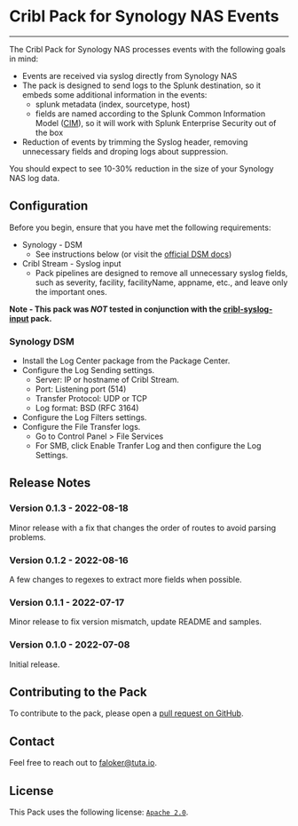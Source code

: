 # Cribl Pack for Synology NAS Events
----

The Cribl Pack for Synology NAS processes events with the following goals in mind:

* Events are received via syslog directly from Synology NAS
* The pack is designed to send logs to the Splunk destination, so it embeds some additional information in the events:
  * splunk metadata (index, sourcetype, host)
  * fields are named according to the Splunk Common Information Model ([CIM](https://docs.splunk.com/Documentation/CIM/5.0.1/User/Overview)), so it will work with Splunk Enterprise Security out of the box
* Reduction of events by trimming the Syslog header, removing unnecessary fields and droping logs about suppression.

You should expect to see 10-30% reduction in the size of your Synology NAS log data.

## Configuration

Before you begin, ensure that you have met the following requirements:
* Synology - DSM
  * See instructions below (or visit the [official DSM docs](https://kb.synology.com/en-global/DSM/help/LogCenter/logcenter_client))
* Cribl Stream - Syslog input
  * Pack pipelines are designed to remove all unnecessary syslog fields, such as severity, facility, facilityName, appname, etc., and leave only the important ones.
  
**Note - This pack was _NOT_ tested in conjunction with the [cribl-syslog-input](https://github.com/criblpacks/cribl-syslog-input) pack.**

### Synology DSM 

* Install the Log Center package from the Package Center.
* Configure the Log Sending settings.
  * Server: IP or hostname of Cribl Stream.
  * Port: Listening port (514)
  * Transfer Protocol: UDP or TCP
  * Log format: BSD (RFC 3164)
* Configure the Log Filters settings.
* Configure the File Transfer logs.
  * Go to Control Panel > File Services
  * For SMB, click Enable Tranfer Log and then configure the Log Settings. 



## Release Notes

### Version 0.1.3 - 2022-08-18
Minor release with a fix that changes the order of routes to avoid parsing problems.

### Version 0.1.2 - 2022-08-16
A few changes to regexes to extract more fields when possible.

### Version 0.1.1 - 2022-07-17
Minor release to fix version mismatch, update README and samples.

### Version 0.1.0 - 2022-07-08
Initial release.


## Contributing to the Pack
To contribute to the pack, please open a [pull request on GitHub](https://github.com/faloker/cc-synology-events/pulls).


## Contact
Feel free to reach out to <faloker@tuta.io>.


## License
This Pack uses the following license: [`Apache 2.0`](https://github.com/faloker/cc-synology-events/blob/main/LICENSE).